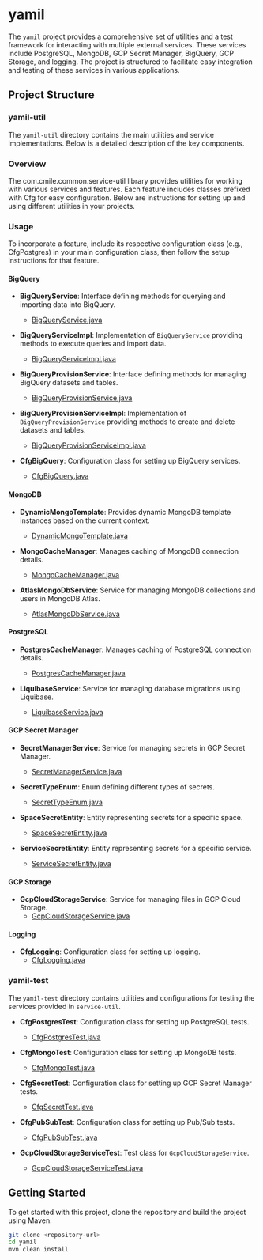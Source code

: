 # yamil

The `yamil` project provides a comprehensive set of utilities and a test framework for interacting with multiple external services. These services include PostgreSQL, MongoDB, GCP Secret Manager, BigQuery, GCP Storage, and logging. The project is structured to facilitate easy integration and testing of these services in various applications.

## Project Structure

### yamil-util

The `yamil-util` directory contains the main utilities and service implementations. Below is a detailed description of the key components.

### Overview
The com.cmile.common.service-util library provides utilities for working with various services and features. 
Each feature includes classes prefixed with Cfg for easy configuration. Below are instructions for setting 
up and using different utilities in your projects.

### Usage
To incorporate a feature, include its respective configuration class (e.g., CfgPostgres) in your main configuration class, 
then follow the setup instructions for that feature.

#### BigQuery

- **BigQueryService**: Interface defining methods for querying and importing data into BigQuery.
  - [BigQueryService.java](yamil-util/src/main/java/com/cmile/serviceutil/bigquery/BigQueryService.java)

- **BigQueryServiceImpl**: Implementation of `BigQueryService` providing methods to execute queries and import data.
  - [BigQueryServiceImpl.java](yamil-util/src/main/java/com/cmile/serviceutil/bigquery/BigQueryServiceImpl.java)

- **BigQueryProvisionService**: Interface defining methods for managing BigQuery datasets and tables.
  - [BigQueryProvisionService.java](yamil-util/src/main/java/com/cmile/serviceutil/bigquery/BigQueryProvisionService.java)

- **BigQueryProvisionServiceImpl**: Implementation of `BigQueryProvisionService` providing methods to create and delete datasets and tables.
  - [BigQueryProvisionServiceImpl.java](yamil-util/src/main/java/com/cmile/serviceutil/bigquery/BigQueryProvisionServiceImpl.java)

- **CfgBigQuery**: Configuration class for setting up BigQuery services.
  - [CfgBigQuery.java](yamil-util/src/main/java/com/cmile/serviceutil/bigquery/CfgBigQuery.java)

#### MongoDB

- **DynamicMongoTemplate**: Provides dynamic MongoDB template instances based on the current context.
  - [DynamicMongoTemplate.java](yamil-util/src/main/java/com/cmile/serviceutil/mongo/DynamicMongoTemplate.java)

- **MongoCacheManager**: Manages caching of MongoDB connection details.
  - [MongoCacheManager.java](yamil-util/src/main/java/com/cmile/serviceutil/mongo/MongoCacheManager.java)

- **AtlasMongoDbService**: Service for managing MongoDB collections and users in MongoDB Atlas.
  - [AtlasMongoDbService.java](yamil-util/src/main/java/com/cmile/serviceutil/mongo/AtlasMongoDbService.java)

#### PostgreSQL

- **PostgresCacheManager**: Manages caching of PostgreSQL connection details.
  - [PostgresCacheManager.java](yamil-util/src/main/java/com/cmile/serviceutil/sqlconnection/PostgresCacheManager.java)

- **LiquibaseService**: Service for managing database migrations using Liquibase.
  - [LiquibaseService.java](yamil-util/src/main/java/com/cmile/serviceutil/sqlconnection/migration/LiquibaseService.java)

#### GCP Secret Manager

- **SecretManagerService**: Service for managing secrets in GCP Secret Manager.
  - [SecretManagerService.java](yamil-util/src/main/java/com/cmile/serviceutil/secret/SecretManagerService.java)

- **SecretTypeEnum**: Enum defining different types of secrets.
  - [SecretTypeEnum.java](yamil-util/src/main/java/com/cmile/serviceutil/secret/SecretTypeEnum.java)

- **SpaceSecretEntity**: Entity representing secrets for a specific space.
  - [SpaceSecretEntity.java](yamil-util/src/main/java/com/cmile/serviceutil/secret/entity/SpaceSecretEntity.java)

- **ServiceSecretEntity**: Entity representing secrets for a specific service.
  - [ServiceSecretEntity.java](yamil-util/src/main/java/com/cmile/serviceutil/secret/entity/ServiceSecretEntity.java)

#### GCP Storage

- **GcpCloudStorageService**: Service for managing files in GCP Cloud Storage.
  - [GcpCloudStorageService.java](yamil-util/src/main/java/com/cmile/serviceutil/storage/GcpCloudStorageService.java)

#### Logging

- **CfgLogging**: Configuration class for setting up logging.
  - [CfgLogging.java](yamil-util/src/main/java/com/cmile/serviceutil/logging/CfgLogging.java)

### yamil-test

The `yamil-test` directory contains utilities and configurations for testing the services provided in `service-util`.

- **CfgPostgresTest**: Configuration class for setting up PostgreSQL tests.
  - [CfgPostgresTest.java](yamil-test/src/main/java/com/cmile/testutil/CfgPostgresTest.java)

- **CfgMongoTest**: Configuration class for setting up MongoDB tests.
  - [CfgMongoTest.java](yamil-test/src/main/java/com/cmile/testutil/CfgMongoTest.java)

- **CfgSecretTest**: Configuration class for setting up GCP Secret Manager tests.
  - [CfgSecretTest.java](yamil-test/src/main/java/com/cmile/testutil/CfgSecretTest.java)

- **CfgPubSubTest**: Configuration class for setting up Pub/Sub tests.
  - [CfgPubSubTest.java](yamil-test/src/main/java/com/cmile/testutil/CfgPubSubTest.java)

- **GcpCloudStorageServiceTest**: Test class for `GcpCloudStorageService`.
  - [GcpCloudStorageServiceTest.java](yamil-test/src/test/java/com/cmile/serviceutil/storage/GcpCloudStorageServiceTest.java)

## Getting Started

To get started with this project, clone the repository and build the project using Maven:

```sh
git clone <repository-url>
cd yamil
mvn clean install
